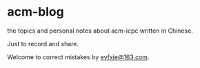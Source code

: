 # acm-blog
the topics and personal notes about acm-icpc written in Chinese.

Just to record and share.

Welcome to correct mistakes by <evfxie@163.com>.